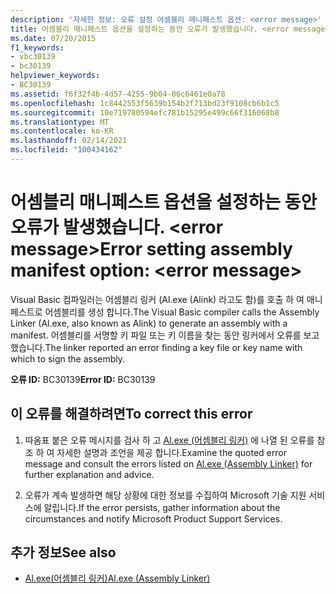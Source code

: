 ```yaml
---
description: '자세한 정보: 오류 설정 어셈블리 매니페스트 옵션: <error message>'
title: 어셈블리 매니페스트 옵션을 설정하는 동안 오류가 발생했습니다. <error message>
ms.date: 07/20/2015
f1_keywords:
- vbc30139
- bc30139
helpviewer_keywords:
- BC30139
ms.assetid: f6f32f4b-4d57-4255-9b04-06c6461e0a78
ms.openlocfilehash: 1c8442553f5639b154b2f713bd23f9108cb6b1c5
ms.sourcegitcommit: 10e719780594efc781b15295e499c66f316068b8
ms.translationtype: MT
ms.contentlocale: ko-KR
ms.lasthandoff: 02/14/2021
ms.locfileid: "100434162"
---
```

# <a name="error-setting-assembly-manifest-option-error-message"></a><span data-ttu-id="427ca-103">어셈블리 매니페스트 옵션을 설정하는 동안 오류가 발생했습니다. \<error message></span><span class="sxs-lookup"><span data-stu-id="427ca-103">Error setting assembly manifest option: \<error message></span></span>

<span data-ttu-id="427ca-104">Visual Basic 컴파일러는 어셈블리 링커 (Al.exe (Alink) 라고도 함)를 호출 하 여 매니페스트로 어셈블리를 생성 합니다.</span><span class="sxs-lookup"><span data-stu-id="427ca-104">The Visual Basic compiler calls the Assembly Linker (Al.exe, also known as Alink) to generate an assembly with a manifest.</span></span> <span data-ttu-id="427ca-105">어셈블리를 서명할 키 파일 또는 키 이름을 찾는 동안 링커에서 오류를 보고했습니다.</span><span class="sxs-lookup"><span data-stu-id="427ca-105">The linker reported an error finding a key file or key name with which to sign the assembly.</span></span>  
  
 <span data-ttu-id="427ca-106">**오류 ID:** BC30139</span><span class="sxs-lookup"><span data-stu-id="427ca-106">**Error ID:** BC30139</span></span>  
  
## <a name="to-correct-this-error"></a><span data-ttu-id="427ca-107">이 오류를 해결하려면</span><span class="sxs-lookup"><span data-stu-id="427ca-107">To correct this error</span></span>  
  
1. <span data-ttu-id="427ca-108">따옴표 붙은 오류 메시지를 검사 하 고 [Al.exe (어셈블리 링커)](../../framework/tools/al-exe-assembly-linker.md) 에 나열 된 오류를 참조 하 여 자세한 설명과 조언을 제공 합니다.</span><span class="sxs-lookup"><span data-stu-id="427ca-108">Examine the quoted error message and consult the errors listed on [Al.exe (Assembly Linker)](../../framework/tools/al-exe-assembly-linker.md) for further explanation and advice.</span></span>  
  
2. <span data-ttu-id="427ca-109">오류가 계속 발생하면 해당 상황에 대한 정보를 수집하여 Microsoft 기술 지원 서비스에 알립니다.</span><span class="sxs-lookup"><span data-stu-id="427ca-109">If the error persists, gather information about the circumstances and notify Microsoft Product Support Services.</span></span>  
  
## <a name="see-also"></a><span data-ttu-id="427ca-110">추가 정보</span><span class="sxs-lookup"><span data-stu-id="427ca-110">See also</span></span>

- [<span data-ttu-id="427ca-111">Al.exe(어셈블리 링커)</span><span class="sxs-lookup"><span data-stu-id="427ca-111">Al.exe (Assembly Linker)</span></span>](../../framework/tools/al-exe-assembly-linker.md)
